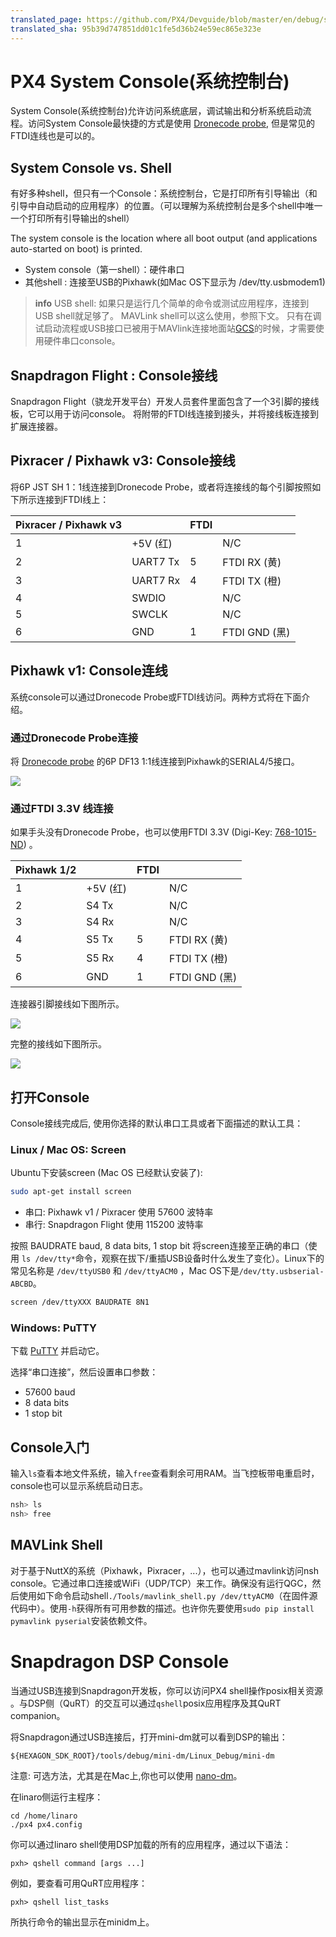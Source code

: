```yaml
---
translated_page: https://github.com/PX4/Devguide/blob/master/en/debug/system_console.md
translated_sha: 95b39d747851dd01c1fe5d36b24e59ec865e323e
---
```


# PX4 System Console(系统控制台)

System Console(系统控制台)允许访问系统底层，调试输出和分析系统启动流程。访问System Console最快捷的方式是使用 [Dronecode probe](http://nicadrone.com/index.php?id_product=65&controller=product), 但是常见的FTDI连线也是可以的。

## System Console vs. Shell


有好多种shell，但只有一个Console：系统控制台，它是打印所有引导输出（和引导中自动启动的应用程序）的位置。（可以理解为系统控制台是多个shell中唯一一个打印所有引导输出的shell）

The system console is the location where all boot output (and applications auto-started on boot) is printed.

  * System console（第一shell）：硬件串口
  * 其他shell : 连接至USB的Pixhawk(如Mac OS下显示为 /dev/tty.usbmodem1)

> **info**
> USB shell: 如果只是运行几个简单的命令或测试应用程序，连接到USB shell就足够了。
>MAVLink shell可以这么使用，参照下文。
>只有在调试启动流程或USB接口已被用于MAVlink连接地面站[GCS](../qgc/README.md)的时候，才需要使用硬件串口console。

## Snapdragon Flight : Console接线

Snapdragon Flight（骁龙开发平台）开发人员套件里面包含了一个3引脚的接线板，它可以用于访问console。 将附带的FTDI线连接到接头，并将接线板连接到扩展连接器。

## Pixracer / Pixhawk v3: Console接线

将6P JST SH 1：1线连接到Dronecode Probe，或者将连接线的每个引脚按照如下所示连接到FTDI线上：

| Pixracer / Pixhawk v3 |           | FTDI |              |
| --------------------- | --------- | ---- | ------------ |
| 1                     | +5V (红)  |      | N/C          |
| 2                     | UART7 Tx  | 5    | FTDI RX (黄) |
| 3                     | UART7 Rx  | 4    | FTDI TX (橙) |
| 4                     | SWDIO     |      | N/C          |
| 5                     | SWCLK     |      | N/C          |
| 6                     | GND       | 1    | FTDI GND (黑)|

## Pixhawk v1: Console连线

系统console可以通过Dronecode Probe或FTDI线访问。两种方式将在下面介绍。

### 通过Dronecode Probe连接

将 [Dronecode probe](http://nicadrone.com/index.php?id_product=65&controller=product) 的6P DF13 1:1线连接到Pixhawk的SERIAL4/5接口。

![](../../assets/console/dronecode_probe.jpg)

### 通过FTDI 3.3V 线连接

如果手头没有Dronecode Probe，也可以使用FTDI 3.3V (Digi-Key: [768-1015-ND](http://www.digikey.com/product-detail/en/TTL-232R-3V3/768-1015-ND/1836393)) 。

| Pixhawk 1/2 |           | FTDI |                  |
| ----------- | --------- | ---- | ---------------- |
| 1           | +5V (红)  |      | N/C              |
| 2           | S4 Tx     |      | N/C              |
| 3           | S4 Rx     |      | N/C              |
| 4           | S5 Tx     | 5    | FTDI RX (黄)     |
| 5           | S5 Rx     | 4    | FTDI TX (橙)     |
| 6           | GND       | 1    | FTDI GND (黑)    |

连接器引脚接线如下图所示。

![](../../assets/console/console_connector.jpg)

完整的接线如下图所示。

![](../../assets/console/console_debug.jpg)

## 打开Console

Console接线完成后, 使用你选择的默认串口工具或者下面描述的默认工具：

### Linux / Mac OS: Screen

Ubuntu下安装screen (Mac OS 已经默认安装了):

<div class="host-code"></div>

```bash
sudo apt-get install screen
```

  * 串口: Pixhawk v1 / Pixracer 使用 57600 波特率
  * 串行: Snapdragon Flight 使用 115200 波特率

按照 BAUDRATE baud, 8 data bits, 1 stop bit 将screen连接至正确的串口（使用 `ls /dev/tty*`命令，观察在拔下/重插USB设备时什么发生了变化）。Linux下的常见名称是 `/dev/ttyUSB0` 和 `/dev/ttyACM0` ，Mac OS下是`/dev/tty.usbserial-ABCBD`。

<div class="host-code"></div>

```bash
screen /dev/ttyXXX BAUDRATE 8N1
```

### Windows: PuTTY

下载 [PuTTY](http://www.chiark.greenend.org.uk/~sgtatham/putty/download.html) 并启动它。

选择“串口连接”，然后设置串口参数：

  * 57600 baud
  * 8 data bits
  * 1 stop bit

## Console入门

输入`ls`查看本地文件系统，输入`free`查看剩余可用RAM。当飞控板带电重启时，console也可以显示系统启动日志。

```bash
nsh> ls
nsh> free
```

## MAVLink Shell
对于基于NuttX的系统（Pixhawk，Pixracer，...），也可以通过mavlink访问nsh console。它通过串口连接或WiFi（UDP/TCP）来工作。确保没有运行QGC，然后使用如下命令启动shell`./Tools/mavlink_shell.py /dev/ttyACM0`（在固件源代码中）。使用`-h`获得所有可用参数的描述。也许你先要使用`sudo pip install pymavlink pyserial`安装依赖文件。

# Snapdragon DSP Console
当通过USB连接到Snapdragon开发板，你可以访问PX4 shell操作posix相关资源 。与DSP侧（QuRT）的交互可以通过`qshell`posix应用程序及其QuRT companion。

将Snapdragon通过USB连接后，打开mini-dm就可以看到DSP的输出：
```
${HEXAGON_SDK_ROOT}/tools/debug/mini-dm/Linux_Debug/mini-dm
```

注意: 可选方法，尤其是在Mac上,你也可以使用 [nano-dm](https://github.com/kevinmehall/nano-dm)。

在linaro侧运行主程序：
```
cd /home/linaro
./px4 px4.config
```

你可以通过linaro shell使用DSP加载的所有的应用程序，通过以下语法：
```
pxh> qshell command [args ...]
```

例如，要查看可用QuRT应用程序：
```
pxh> qshell list_tasks
```

所执行命令的输出显示在minidm上。